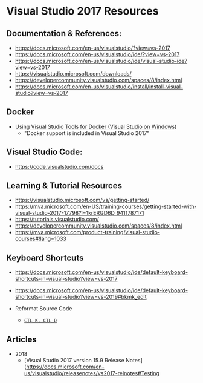 
# Visual Studio 2017 Resources

## Documentation & References:
- https://docs.microsoft.com/en-us/visualstudio/?view=vs-2017
- https://docs.microsoft.com/en-us/visualstudio/ide/?view=vs-2017
- https://docs.microsoft.com/en-us/visualstudio/ide/visual-studio-ide?view=vs-2017
- https://visualstudio.microsoft.com/downloads/
- https://developercommunity.visualstudio.com/spaces/8/index.html
- https://docs.microsoft.com/en-us/visualstudio/install/install-visual-studio?view=vs-2017


## Docker
- [Using Visual Studio Tools for Docker (Visual Studio on Windows)](https://docs.microsoft.com/en-us/dotnet/standard/containerized-lifecycle-architecture/design-develop-containerized-apps/visual-studio-tools-for-docker?toc=/visualstudio/docker/toc.json&bc=/visualstudio/docker/breadcrumb/toc.json&view=vs-2017)
  + "Docker support is included in Visual Studio 2017"



## Visual Studio Code:
- https://code.visualstudio.com/docs




## Learning & Tutorial Resources
- https://visualstudio.microsoft.com/vs/getting-started/
- https://mva.microsoft.com/en-US/training-courses/getting-started-with-visual-studio-2017-17798?l=1krERGD6D_9411787171
- https://tutorials.visualstudio.com/
- https://developercommunity.visualstudio.com/spaces/8/index.html
- https://mva.microsoft.com/product-training/visual-studio-courses#!lang=1033


## Keyboard Shortcuts
- https://docs.microsoft.com/en-us/visualstudio/ide/default-keyboard-shortcuts-in-visual-studio?view=vs-2017

- https://docs.microsoft.com/en-us/visualstudio/ide/default-keyboard-shortcuts-in-visual-studio?view=vs-2019#bkmk_edit
- Reformat Source Code
  + [```CTL-K, CTL-D```](https://docs.microsoft.com/en-us/visualstudio/ide/default-keyboard-shortcuts-in-visual-studio?view=vs-2017#bkmk_edit)




## Articles
- 2018
  + [Visual Studio 2017 version 15.9 Release Notes](https://docs.microsoft.com/en-us/visualstudio/releasenotes/vs2017-relnotes#Testing
